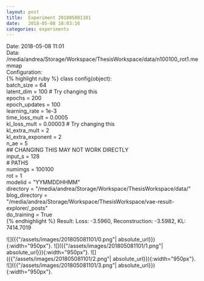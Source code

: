 ```yaml
---
layout: post
title:  Experiment 201805081101
date:   2018-05-08 18:03:16
categories: experiments
---
```

Date: 2018-05-08 11:01  
Data: /media/andrea/Storage/Workspace/ThesisWorkspace/data/n100100_rot1.memmap  
Configuration:   
{% highlight ruby %}
class config(object):  
    batch_size = 64  
    latent_dim = 100 # Try changing this  
    epochs = 200  
    epoch_updates = 100  
    learning_rate = 1e-3   
    time_loss_mult = 0.0005   
    kl_loss_mult = 0.00003 # Try changing this  
    kl_extra_mult = 2   
    kl_extra_exponent = 2  
    n_ae = 5  
    ## CHANGING THIS MAY NOT WORK DIRECTLY  
    input_s = 128  
    # PATHS  
    numimgs = 100100  
    rot = 1  
    modelid = "YYMMDDHHMM"  
    directory = "/media/andrea/Storage/Workspace/ThesisWorkspace/data/"  
    blog_directory = "/media/andrea/Storage/Workspace/ThesisWorkspace/vae-result-explorer/_posts"  
    do_training = True  
{% endhighlight %}
Result: Loss: -3.5960, Reconstruction: -3.5982, KL: 7414.7019  

![]({{"/assets/images/201805081101/0.png"| absolute_url}}){:width="950px"}.
![]({{"/assets/images/201805081101/1.png"| absolute_url}}){:width="950px"}.
![]({{"/assets/images/201805081101/2.png"| absolute_url}}){:width="950px"}.
![]({{"/assets/images/201805081101/3.png"| absolute_url}}){:width="950px"}.